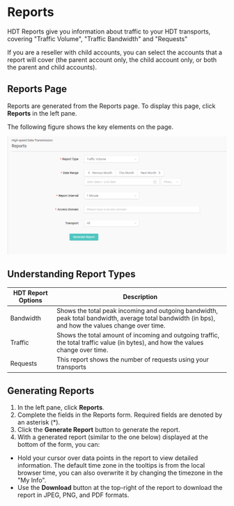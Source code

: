 # Reports

HDT Reports give you information about traffic to your HDT transports, covering "Traffic Volume", "Traffic Bandwidth" and "Requests"

If you are a reseller with child accounts, you can select the accounts that a report will cover (the parent account only, the child account only, or both the parent and child accounts).

## Reports Page

Reports are generated from the Reports page. To display this page, click **Reports** in the left pane.

The following figure shows the key elements on the page.

![null](</docs/resources/images/reports/reports.png>)

## Understanding Report Types

| **HDT Report Options**   | **Description**                               |
| -------------------------|-----------------------------------------------|
| Bandwidth                | Shows the total peak incoming and outgoing bandwidth, peak total bandwidth, average total bandwidth (in bps), and how the values change over time.|
| Traffic                  | Shows the total amount of incoming and outgoing traffic, the total traffic value (in bytes), and how the values change over time.|
| Requests                 | This report shows the number of requests using your transports|




## Generating Reports

1. In the left pane, click **Reports**.
2. Complete the fields in the Reports form. Required fields are denoted by an asterisk (\*).
3. Click the **Generate Report** button to generate the report.
4. With a generated report (similar to the one below) displayed at the bottom of the form, you can:

  - Hold your cursor over data points in the report to view detailed information. The default time zone in the tooltips is from the local browser time, you can also overwrite it by changing the timezone in the "My Info".
  - Use the <strong>Download</strong> button at the top-right of the report to download the report in JPEG, PNG, and PDF formats.

